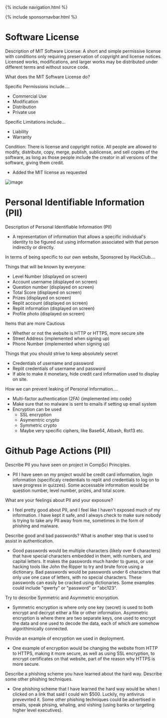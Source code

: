 {% include navigation.html %}

{% include sponsornavbar.html %}

# Software License

Description of MIT Software License: 
A short and simple permissive license with conditions only requiring preservation of copyright and license notices. Licensed works, modifications, and larger works may be distributed under different terms and without source code.

What does the MIT Software License do?

Specific Permissions include....

- Commercial Use
- Modification
- Distribution 
- Private use

Specific Limitations include...

- Liability
- Warranty

Condition: There is license and copyright notice. All people are allowed to modify, distribute, copy, merge, publish, sublicense, and sell copies of the software, as long as those people include the creator in all versions of the software, giving them credit. 


- Added the MIT license as requested

![image](https://user-images.githubusercontent.com/89219486/159780557-bbdc4de6-afcd-435a-8a89-f80fc60ccc6b.png)


# Personal Identifiable Information (PII)

Description of Personal Identifiable Information (PII)
- A representation of information that allows a specific individual's identity to be figured out using information associated with that person indirectly or directly. 


In terms of being specific to our own website, Sponsored by HackClub....

Things that will be known by everyone: 
- Level Number (displayed on screen)
- Account username (displayed on screen)
- Question number (displayed on screen) 
- Total Score (displayed on screen)
- Prizes (displayed on screen)
- Replit account (displayed on screen)
- Replit information (displayed on screen)
- Profile photo (displayed on screen)

Items that are more Cautious
- Whether or not the website is HTTP or HTTPS, more secure site
- Street Address (implemented when signing up)
- Phone Number (implemented when signing up)


Things that you should strive to keep absolutely secret
- Credentials of username and password
- Replit credentials of username and password
- If able to make it monetary, hide credit card information used to display on site. 


How we can prevent leaking of Personal Information....
- Multi-factor authentication (2FA) {implemented into code}
- Make sure that no malware is sent to emails if setting up email system
- Encryption can be used 
  - SSL encryption
  - Asymemtric crypto
  - Symmetric crypto
  - Maybe very specific ciphers, like Base64, Atbash, Rot13 etc.



# Github Page Actions (PII)

Describe PII you have seen on project in CompSci Principles.
- PII I have seen on my project would be credit card information, login information (specificaly credentials to replit and credentials to log on to save progress in quizzes). Some accessable information would be question number, level number, prizes, and total score. 


What are your feelings about PII and your exposure?
- I feel pretty good about PII, and I feel like I haven't exposed much of my information. I have kept it safe, and I always check to make sure nobody is trying to take any PII away from me, sometimes in the form of phishing and malware. 


Describe good and bad passwords? What is another step that is used to assist in authentication.
- Good passwords would be multiple characters (likely over 6 characters) that have special characters embedded in them, with numbers, and capital letters. It makes the passwords much harder to guess, or use hacking tools like John the Ripper to try and brute force using a dictionary. Bad passwords would be passwords under 6 characters that only use one case of letters, with no special characters. These passwords can easily be cracked using dictionaries. Some examples could include "qwerty" or "password" or "abc123". 

Try to describe Symmetric and Asymmetric encryption.
- Symmetric encryption is where only one key (secret) is used to both encrypt and decrypt either a file or other information. Asymmetric encryption is where there are two separate keys, one used to encrypt the data and one used to decode the data, each of which are somehow algorithimically connected. 


Provide an example of encryption we used in deployment.
- One example of encryption would be changing the website from HTTP to HTTPS, making it more secure, as well as using SSL encryption, to encrypt certificates on that website, part of the reason why HTTPS is more secure. 


Describe a phishing scheme you have learned about the hard way. Describe some other phishing techniques.
- One phishing scheme that I have learned the hard way would be when I clicked on a link that said I could win $500. Luckily, my antivirus prevevnted it. Some other phishing techniques could be advertised in emails, speak phising, whaling, and vishing (using banks or targeting higher level executives). 
